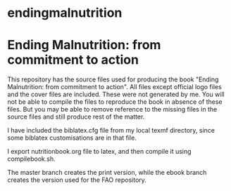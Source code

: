 # endingmalnutrition
# Ending Malnutrition: from commitment to action

This repository has the source files used for producing the book "Ending Malnutrition: from commitment to action". 
All files except official logo files and the cover files are included. These were not generated by me. You will not be able to compile the files to reproduce the book in absence of these files. But you may be able to remove reference to the missing files in the source files and still produce rest of the matter.

I have included the biblatex.cfg file from my local texmf directory, since some biblatex customisations are in that file.

I export nutritionbook.org file to latex, and then compile it using compilebook.sh.

The master branch creates the print version, while the ebook branch creates the version used for the FAO repository.
